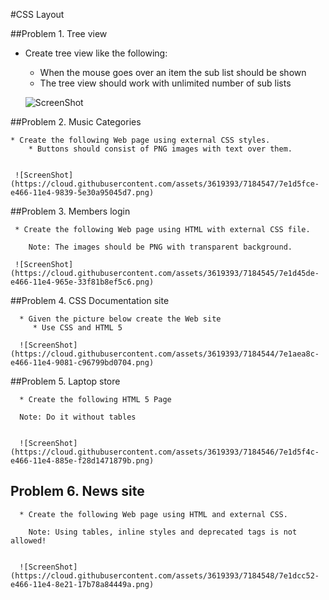 #CSS Layout

##Problem 1. Tree view
 * Create tree view like the following:
     * When the mouse goes over an item the sub list should be shown
     * The tree view should work with unlimited number of sub lists

     ![ScreenShot](https://cloud.githubusercontent.com/assets/3619393/7184543/7e1aaafe-e466-11e4-85b3-0d2a91f7e2f0.png)

##Problem 2. Music Categories

    * Create the following Web page using external CSS styles.
        * Buttons should consist of PNG images with text over them.


     ![ScreenShot](https://cloud.githubusercontent.com/assets/3619393/7184547/7e1d5fce-e466-11e4-9839-5e30a95045d7.png)

##Problem 3. Members login

     * Create the following Web page using HTML with external CSS file.

        Note: The images should be PNG with transparent background.

     ![ScreenShot](https://cloud.githubusercontent.com/assets/3619393/7184545/7e1d45de-e466-11e4-965e-33f81b8ef5c6.png)

##Problem 4. CSS Documentation site

      * Given the picture below create the Web site
         * Use CSS and HTML 5

      ![ScreenShot](https://cloud.githubusercontent.com/assets/3619393/7184544/7e1aea8c-e466-11e4-9081-c96799bd0704.png)

##Problem 5. Laptop store

      * Create the following HTML 5 Page

      Note: Do it without tables


      ![ScreenShot](https://cloud.githubusercontent.com/assets/3619393/7184546/7e1d5f4c-e466-11e4-885e-f28d1471879b.png)

## Problem 6. News site

      * Create the following Web page using HTML and external CSS.

        Note: Using tables, inline styles and deprecated tags is not allowed!


      ![ScreenShot](https://cloud.githubusercontent.com/assets/3619393/7184548/7e1dcc52-e466-11e4-8e21-17b78a84449a.png)